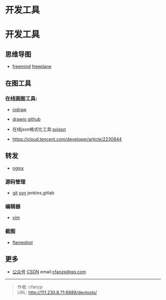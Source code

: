 # 开发工具

# 开发工具
## 思维导图
- [freemind](/tags/freemind)
  [freeplane](/tags/freeplane)
## 在图工具
### 在线画图工具:
- [iodraw](https://www.iodraw.com/)
- [drawio github](https://github.com/jgraph/drawio)

- 在线json格式化工具:[sojson](https://www.sojson.com/)
- https://cloud.tencent.com/developer/article/2230844


## 转发
- [nginx](/categories/nginx)

### 源码管理
- [git](/categories/git)
  [svn](/tags/svn)
  jenkins,gitlab

### 编辑器
- [vim](/vim)

### 截图
- [flameshot](/tags/flameshot)

## 更多
- [公众号](/images/gzh.jpeg#pic_center "公众号")
  [CSDN](/images/csdn.jpg#pic_center "csdn")
  email:cfanzp@qq.com


---

> 作者: cfanzp  
> URL: http://111.230.8.71:8889/devtools/  

